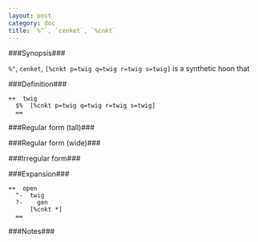 ```yaml
---
layout: post
category: doc
title: `%^`, `cenket`, `%cnkt`
---
```


###Synopsis###

`%^`, `cenket`, `[%cnkt p=twig q=twig r=twig s=twig]` is a synthetic hoon that

###Definition###

    ++  twig  
      $%  [%cnkt p=twig q=twig r=twig s=twig]
      ==

###Regular form (tall)###

###Regular form (wide)###

###Irregular form###

###Expansion###
    
    ++  open
      ^-  twig
      ?-    gen
          [%cnkt *]
      ==

###Notes###

